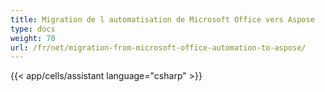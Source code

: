 ```yaml
---
title: Migration de l automatisation de Microsoft Office vers Aspose
type: docs
weight: 70
url: /fr/net/migration-from-microsoft-office-automation-to-aspose/
---
```



{{< app/cells/assistant language="csharp" >}}
